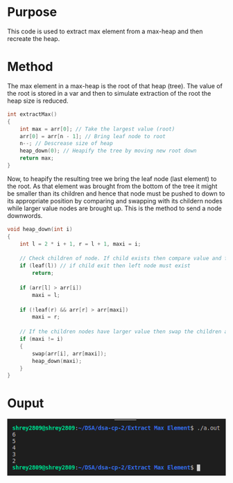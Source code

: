 # Purpose

This code is used to extract max element from a max-heap and then recreate the heap.

# Method

The max element in a max-heap is the root of that heap (tree). The value of the root is stored in a var and then to simulate extraction of the root the heap size is reduced.

```c++
int extractMax()
{
    int max = arr[0]; // Take the largest value (root)
    arr[0] = arr[n - 1]; // Bring leaf node to root
    n--; // Descrease size of heap
    heap_down(0); // Heapify the tree by moving new root down
    return max;
}
```

Now, to heapify the resulting tree we bring the leaf node (last element) to the root. As that element was brought from the bottom of the tree it might be smaller than its children and hence that node must be pushed to down to its appropriate position by comparing and swapping with its childern nodes while larger value nodes are brought up. This is the method to send a node downwords.

```c++
void heap_down(int i)
{
    int l = 2 * i + 1, r = l + 1, maxi = i;

    // Check children of node. If child exists then compare value and find largest valued child.
    if (leaf(l)) // if child exit then left node must exist
        return;

    if (arr[l] > arr[i])
        maxi = l;

    if (!leaf(r) && arr[r] > arr[maxi])
        maxi = r;

    // If the children nodes have larger value then swap the children and parent node and continue further down.
    if (maxi != i)
    {
        swap(arr[i], arr[maxi]);
        heap_down(maxi);
    }
}
```

# Ouput

![Output image](output.png)
